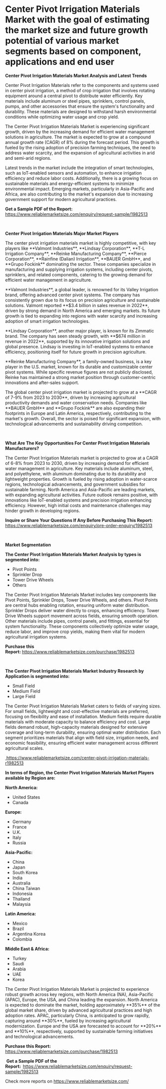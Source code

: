 <p><h1>Center Pivot Irrigation Materials Market with the goal of estimating the market size and future growth potential of various market segments based on component, applications and end user</h1></p><p><strong>Center Pivot Irrigation Materials Market Analysis and Latest Trends</strong></p>
<p><p>Center Pivot Irrigation Materials refer to the components and systems used in center pivot irrigation, a method of crop irrigation that involves rotating equipment around a central pivot to distribute water efficiently. Key materials include aluminum or steel pipes, sprinklers, control panels, pumps, and other accessories that ensure the system's functionality and durability. These materials are designed to withstand harsh environmental conditions while optimizing water usage and crop yield.</p><p>The Center Pivot Irrigation Materials Market is experiencing significant growth, driven by the increasing demand for efficient water management solutions in agriculture. The market is expected to grow at a compound annual growth rate (CAGR) of 8% during the forecast period. This growth is fueled by the rising adoption of precision farming techniques, the need to address water scarcity, and the expansion of agricultural activities in arid and semi-arid regions.</p><p>Latest trends in the market include the integration of smart technologies, such as IoT-enabled sensors and automation, to enhance irrigation efficiency and reduce labor costs. Additionally, there is a growing focus on sustainable materials and energy-efficient systems to minimize environmental impact. Emerging markets, particularly in Asia-Pacific and Africa, are also contributing to the market's expansion due to increasing government support for modern agricultural practices.</p></p>
<p><strong>Get a Sample PDF of the Report:&nbsp;</strong> <a href="https://www.reliablemarketsize.com/enquiry/request-sample/1982513?utm_campaign=1133&utm_medium=2&utm_source=Github&utm_content=ia&utm_term=21012025&utm_id=center-pivot-irrigation-materials">https://www.reliablemarketsize.com/enquiry/request-sample/1982513</a></p>
<p>&nbsp;</p>
<p><strong>Center Pivot Irrigation Materials Major Market Players</strong></p>
<p><p>The center pivot irrigation materials market is highly competitive, with key players like **Valmont Industries**, **Lindsay Corporation**, **T-L Irrigation Company**, **Reinke Manufacturing Company**, **Pierce Corporation**, **Rainfine (Dalian) Irrigation**, **BAUER GmbH**, and **Grupo Fockink** dominating the sector. These companies specialize in manufacturing and supplying irrigation systems, including center pivots, sprinklers, and related components, catering to the growing demand for efficient water management in agriculture.</p><p>**Valmont Industries**, a global leader, is renowned for its Valley Irrigation brand, offering advanced center pivot systems. The company has consistently grown due to its focus on precision agriculture and sustainable solutions. Valmont reported **$3.4 billion in sales revenue in 2022**, driven by strong demand in North America and emerging markets. Its future growth is tied to expanding into regions with water scarcity and increasing adoption of smart irrigation technologies.</p><p>**Lindsay Corporation**, another major player, is known for its Zimmatic brand. The company has seen steady growth, with **$674 million in revenue in 2022**, supported by its innovative irrigation solutions and global presence. Lindsay is investing in IoT-enabled systems to enhance efficiency, positioning itself for future growth in precision agriculture.</p><p>**Reinke Manufacturing Company**, a family-owned business, is a key player in the U.S. market, known for its durable and customizable center pivot systems. While specific revenue figures are not publicly disclosed, Reinke has maintained a strong market position through customer-centric innovations and after-sales support.</p><p>The global center pivot irrigation market is projected to grow at a **CAGR of 7-9% from 2023 to 2030**, driven by increasing agricultural productivity demands and water conservation needs. Companies like **BAUER GmbH** and **Grupo Fockink** are also expanding their footprints in Europe and Latin America, respectively, contributing to the market's growth. Overall, the sector is poised for significant expansion, with technological advancements and sustainability driving competition.</p></p>
<p>&nbsp;</p>
<p><strong>What Are The Key Opportunities For Center Pivot Irrigation Materials Manufacturers?</strong></p>
<p><p>The Center Pivot Irrigation Materials market is projected to grow at a CAGR of 6-8% from 2023 to 2030, driven by increasing demand for efficient water management in agriculture. Key materials include aluminum, steel, and polyethylene, with aluminum dominating due to its durability and lightweight properties. Growth is fueled by rising adoption in water-scarce regions, technological advancements, and government subsidies for sustainable farming. North America and Asia-Pacific are leading markets, with expanding agricultural activities. Future outlook remains positive, with innovations like IoT-enabled systems and precision irrigation enhancing efficiency. However, high initial costs and maintenance challenges may hinder growth in developing regions.</p></p>
<p><strong>Inquire or Share Your Questions If Any Before Purchasing This Report:</strong> <a href="https://www.reliablemarketsize.com/enquiry/pre-order-enquiry/1982513?utm_campaign=1133&utm_medium=2&utm_source=Github&utm_content=ia&utm_term=21012025&utm_id=center-pivot-irrigation-materials">https://www.reliablemarketsize.com/enquiry/pre-order-enquiry/1982513</a></p>
<p>&nbsp;</p>
<p><strong>Market Segmentation</strong></p>
<p><strong>The Center Pivot Irrigation Materials Market Analysis by types is segmented into:</strong></p>
<p><ul><li>Pivot Points</li><li>Sprinkler Drop</li><li>Tower Drive Wheels</li><li>Others</li></ul></p>
<p><p>The Center Pivot Irrigation Materials Market includes key components like Pivot Points, Sprinkler Drops, Tower Drive Wheels, and others. Pivot Points are central hubs enabling rotation, ensuring uniform water distribution. Sprinkler Drops deliver water directly to crops, enhancing efficiency. Tower Drive Wheels support movement across fields, ensuring smooth operation. Other materials include pipes, control panels, and fittings, essential for system functionality. These components collectively optimize water usage, reduce labor, and improve crop yields, making them vital for modern agricultural irrigation systems.</p></p>
<p><strong>Purchase this Report:&nbsp;</strong><a href="https://www.reliablemarketsize.com/purchase/1982513?utm_campaign=1133&utm_medium=2&utm_source=Github&utm_content=ia&utm_term=21012025&utm_id=center-pivot-irrigation-materials">https://www.reliablemarketsize.com/purchase/1982513</a></p>
<p>&nbsp;</p>
<p><strong>The Center Pivot Irrigation Materials Market Industry Research by Application is segmented into:</strong></p>
<p><ul><li>Small Field</li><li>Medium Field</li><li>Large Field</li></ul></p>
<p><p>The Center Pivot Irrigation Materials Market caters to fields of varying sizes. For small fields, lightweight and cost-effective materials are preferred, focusing on flexibility and ease of installation. Medium fields require durable materials with moderate capacity to balance efficiency and cost. Large fields demand robust, high-capacity materials designed for extensive coverage and long-term durability, ensuring optimal water distribution. Each segment prioritizes materials that align with field size, irrigation needs, and economic feasibility, ensuring efficient water management across different agricultural scales.</p></p>
<p><a href="https://www.reliablemarketsize.com/center-pivot-irrigation-materials-r1982513?utm_campaign=1133&utm_medium=2&utm_source=Github&utm_content=ia&utm_term=21012025&utm_id=center-pivot-irrigation-materials">&nbsp;https://www.reliablemarketsize.com/center-pivot-irrigation-materials-r1982513</a></p>
<p><strong>In terms of Region, the Center Pivot Irrigation Materials Market Players available by Region are:</strong></p>
<p>
    <p> <strong> North America: </strong>
        <ul>
            <li>United States</li>
            <li>Canada</li>
        </ul>
        </p> 
    <p> <strong> Europe: </strong>
        <ul>
            <li>Germany</li>
            <li>France</li>
            <li>U.K.</li>
            <li>Italy</li>
            <li>Russia</li>
        </ul>
        </p> 
    <p> <strong> Asia-Pacific: </strong>
        <ul>
            <li>China</li>
            <li>Japan</li>
            <li>South Korea</li>
            <li>India</li>
            <li>Australia</li>
            <li>China Taiwan</li>
            <li>Indonesia</li>
            <li>Thailand</li>
            <li>Malaysia</li>
        </ul>
        </p> 
    <p> <strong> Latin America: </strong>
        <ul>
            <li>Mexico</li>
            <li>Brazil</li>
            <li>Argentina Korea</li>
            <li>Colombia</li>
        </ul>
        </p> 
    <p> <strong> Middle East & Africa: </strong>
        <ul>
            <li>Turkey</li>
            <li>Saudi</li>
            <li>Arabia</li>
            <li>UAE</li>
            <li>Korea</li>
        </ul>
    </p>
    </p>
<p><p>The Center Pivot Irrigation Materials Market is projected to experience robust growth across key regions, with North America (NA), Asia-Pacific (APAC), Europe, the USA, and China leading the expansion. North America is expected to dominate the market, holding approximately **35%** of the global market share, driven by advanced agricultural practices and high adoption rates. APAC, particularly China, is anticipated to grow rapidly, capturing around **30%**, fueled by increasing agricultural modernization. Europe and the USA are forecasted to account for **20%** and **10%**, respectively, supported by sustainable farming initiatives and technological advancements.</p></p>
<p><strong>Purchase this Report: </strong><a href="https://www.reliablemarketsize.com/purchase/1982513?utm_campaign=1133&utm_medium=2&utm_source=Github&utm_content=ia&utm_term=21012025&utm_id=center-pivot-irrigation-materials">https://www.reliablemarketsize.com/purchase/1982513</a></p>
<p>&nbsp;<strong>Get a Sample PDF of the Report:&nbsp;&nbsp;</strong><a href="https://www.reliablemarketsize.com/enquiry/request-sample/1982513?utm_campaign=1133&utm_medium=2&utm_source=Github&utm_content=ia&utm_term=21012025&utm_id=center-pivot-irrigation-materials">https://www.reliablemarketsize.com/enquiry/request-sample/1982513</a></p>
<p><strong></strong></p>
<p>Check more reports on <a href="https://www.reliablemarketsize.com/?utm_campaign=1133&utm_medium=2&utm_source=Github&utm_content=ia&utm_term=21012025&utm_id=center-pivot-irrigation-materials">https://www.reliablemarketsize.com/</a></p>